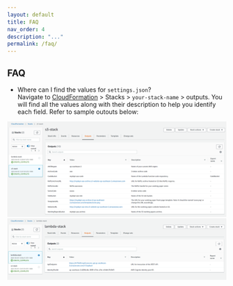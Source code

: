 ```yaml
---
layout: default
title: FAQ
nav_order: 4
description: "..."
permalink: /faq/
---
```


## FAQ
- Where can I find the values for `settings.json`?  
    Navigate to [CloudFormation](https://console.aws.amazon.com/cloudformation) > Stacks > `your-stack-name` > outputs. You will find all the values along with their description to help you identify each field. Refer to sample outouts below:

<img src="/assets/images/stackout1.png"/>
<img src="/assets/images/stackout2.png"/>